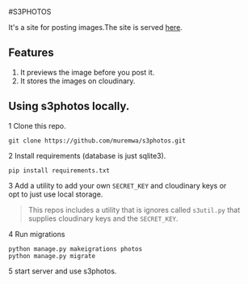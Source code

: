 #S3PHOTOS

It's a site for posting images.The site is served [here](https://s3photos.pythonanywhere.com).

## Features
1. It previews the image before you post it.
2. It stores the images on cloudinary.

## Using s3photos locally.
1 Clone this repo.
```commandline
git clone https://github.com/muremwa/s3photos.git
```  

2 Install requirements (database is just sqlite3).
```commandline
pip install requirements.txt
```
 
3 Add a utility to add your own `SECRET_KEY` and  cloudinary keys or   
opt to just use local storage.  
> This repos includes a utility that is ignores called `s3util.py` that supplies cloudinary keys and the `SECRET_KEY`.

4 Run migrations
```commandline
python manage.py makeigrations photos
python manage.py migrate
```

5 start server and use s3photos.
